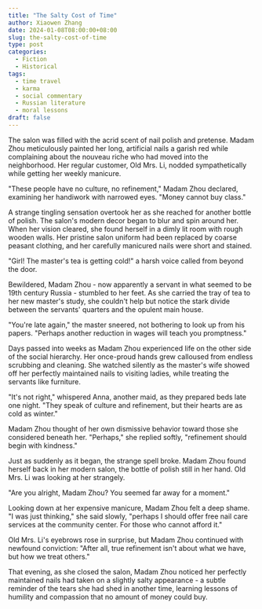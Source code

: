 ```yaml
---
title: "The Salty Cost of Time"
author: Xiaowen Zhang
date: 2024-01-08T08:00:00+08:00
slug: the-salty-cost-of-time
type: post
categories:
  - Fiction
  - Historical
tags:
  - time travel
  - karma
  - social commentary
  - Russian literature
  - moral lessons
draft: false
---
```


The salon was filled with the acrid scent of nail polish and pretense. Madam Zhou meticulously painted her long, artificial nails a garish red while complaining about the nouveau riche who had moved into the neighborhood. Her regular customer, Old Mrs. Li, nodded sympathetically while getting her weekly manicure.

"These people have no culture, no refinement," Madam Zhou declared, examining her handiwork with narrowed eyes. "Money cannot buy class."

A strange tingling sensation overtook her as she reached for another bottle of polish. The salon's modern decor began to blur and spin around her. When her vision cleared, she found herself in a dimly lit room with rough wooden walls. Her pristine salon uniform had been replaced by coarse peasant clothing, and her carefully manicured nails were short and stained.

"Girl! The master's tea is getting cold!" a harsh voice called from beyond the door.

Bewildered, Madam Zhou - now apparently a servant in what seemed to be 19th century Russia - stumbled to her feet. As she carried the tray of tea to her new master's study, she couldn't help but notice the stark divide between the servants' quarters and the opulent main house.

"You're late again," the master sneered, not bothering to look up from his papers. "Perhaps another reduction in wages will teach you promptness."

Days passed into weeks as Madam Zhou experienced life on the other side of the social hierarchy. Her once-proud hands grew calloused from endless scrubbing and cleaning. She watched silently as the master's wife showed off her perfectly maintained nails to visiting ladies, while treating the servants like furniture.

"It's not right," whispered Anna, another maid, as they prepared beds late one night. "They speak of culture and refinement, but their hearts are as cold as winter."

Madam Zhou thought of her own dismissive behavior toward those she considered beneath her. "Perhaps," she replied softly, "refinement should begin with kindness."

Just as suddenly as it began, the strange spell broke. Madam Zhou found herself back in her modern salon, the bottle of polish still in her hand. Old Mrs. Li was looking at her strangely.

"Are you alright, Madam Zhou? You seemed far away for a moment."

Looking down at her expensive manicure, Madam Zhou felt a deep shame. "I was just thinking," she said slowly, "perhaps I should offer free nail care services at the community center. For those who cannot afford it."

Old Mrs. Li's eyebrows rose in surprise, but Madam Zhou continued with newfound conviction: "After all, true refinement isn't about what we have, but how we treat others."

That evening, as she closed the salon, Madam Zhou noticed her perfectly maintained nails had taken on a slightly salty appearance - a subtle reminder of the tears she had shed in another time, learning lessons of humility and compassion that no amount of money could buy.